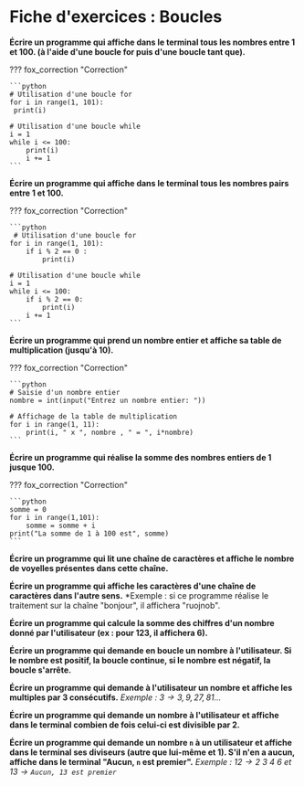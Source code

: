# Fiche d'exercices : Boucles

**Écrire un programme qui affiche dans le terminal tous les nombres entre 1 et 100. (à l'aide d'une boucle for puis d'une boucle tant que).**

??? fox_correction "Correction"

    ```python
    # Utilisation d'une boucle for
    for i in range(1, 101):
     print(i)

    # Utilisation d'une boucle while
    i = 1
    while i <= 100:
        print(i)
        i += 1
    ```

**Écrire un programme qui affiche dans le terminal tous les nombres pairs entre 1 et 100.**

??? fox_correction "Correction"

    ```python
     # Utilisation d'une boucle for
    for i in range(1, 101):
        if i % 2 == 0 :
            print(i)

    # Utilisation d'une boucle while
    i = 1
    while i <= 100:
        if i % 2 == 0:
            print(i)
        i += 1
    ```

**Écrire un programme qui prend un nombre entier et affiche sa table de multiplication (jusqu'à 10).**

??? fox_correction "Correction"

    ```python
    # Saisie d'un nombre entier
    nombre = int(input("Entrez un nombre entier: "))

    # Affichage de la table de multiplication
    for i in range(1, 11):
        print(i, " x ", nombre , " = ", i*nombre)
    ```

**Écrire un programme qui réalise la somme des nombres entiers de 1 jusque 100.**

??? fox_correction "Correction"

    ```python
    somme = 0
    for i in range(1,101):
        somme = somme + i
    print("La somme de 1 à 100 est", somme)
    ```

**Écrire un programme qui lit une chaîne de caractères et affiche le nombre de voyelles présentes dans cette chaîne.**

**Écrire un programme qui affiche les caractères d'une chaîne de caractères dans l'autre sens.**
*Exemple : si ce programme réalise le traitement sur la chaîne "bonjour", il affichera "ruojnob".

**Écrire un programme qui calcule la somme des chiffres d'un nombre donné par l'utilisateur (ex : pour 123, il affichera 6).**

**Écrire un programme qui demande en boucle un nombre à l'utilisateur. Si le nombre est positif, la boucle continue, si le nombre est négatif, la boucle s'arrête.**

**Écrire un programme qui demande à l'utilisateur un nombre et affiche les multiples par 3 consécutifs.**
*Exemple : $3 \rightarrow 3,9,27,81...$*

**Écrire un programme qui demande un nombre à l'utilisateur et affiche dans le terminal combien de fois celui-ci est divisible par 2.**

**Écrire un programme qui demande un nombre `n` à un utilisateur et affiche dans le terminal ses diviseurs (autre que lui-même et 1). S'il n'en a aucun, affiche dans le terminal "Aucun, `n` est premier".**
*Exemple : $12 \rightarrow 2~3~4~6$ et $13 \rightarrow \texttt{Aucun, 13 est premier}$*
